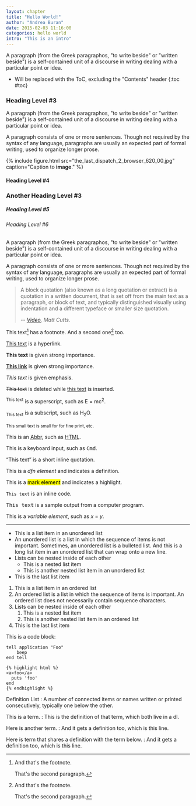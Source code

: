 ```yaml
---
layout: chapter
title: "Hello World!"
author: "Andrea Buran"
date: 2015-02-03 11:16:00
categories: hello world
intro: "This is an intro"
---
```


A paragraph (from the Greek paragraphos, "to write beside" or "written beside") is a self-contained unit of a discourse in writing dealing with a particular point or idea.

+ Will be replaced with the ToC, excluding the "Contents" header
{:toc #toc}

### Heading Level #3

A paragraph (from the Greek paragraphos, "to write beside" or "written beside") is a self-contained unit of a discourse in writing dealing with a particular point or idea.

A paragraph consists of one or more sentences. Though not required by the syntax of any language, paragraphs are usually an expected part of formal writing, used to organize longer prose.

{% include figure.html src="the_last_dispatch_2_browser_620_00.jpg" caption="Caption to **image**." %}

#### Heading Level #4

### Another Heading Level #3

##### Heading Level #5

###### Heading Level #6

A paragraph (from the Greek paragraphos, "to write beside" or "written beside") is a self-contained unit of a discourse in writing dealing with a particular point or idea.

A paragraph consists of one or more sentences. Though not required by the syntax of any language, paragraphs are usually an expected part of formal writing, used to organize longer prose.

> A block quotation (also known as a long quotation or extract) is a quotation in a written document, that is set off from the main text as a paragraph, or block of text, and typically distinguished visually using indentation and a different typeface or smaller size quotation.
>
> -- <cite>[Video](http://www.youtube.com/watch?v=6r7E-69MIOU "Matt Cutts on YouTube"), Matt Cutts.</cite>

This text[^footnote] has a footnote. And a second one[^footnote-nd] too.

[This text](http://www.andreaburan.com/ "Andrea Buran's Sitefolio") is a hyperlink.

**This text** is given strong importance.

**[This link](http://www.andreaburan.com/ "Andrea Buran's Sitefolio")** is given strong importance.

*This text* is given emphasis.

<del>This text</del> is deleted while <ins>this text</ins> is inserted.

<sup>This text</sup> is a superscript, such as E = mc<sup>2</sup>.

<sub>This text</sub> is a subscript, such as H<sub>2</sub>O.

<small>This small text is small for for fine print, etc</small>.

This is an <abbr title="Abbreviation">Abbr</abbr>, such as <abbr title="HyperText Markup Language">HTML</abbr>.

This is a keyboard input, such as <kbd>Cmd</kbd>.

<q cite="https://developer.mozilla.org/en-US/docs/HTML/Element/q">This text</q> is a short inline quotation.

This is a <dfn>dfn element</dfn> and indicates a definition.

This is a <mark>mark element</mark> and indicates a highlight.

`This text` is an inline code.

<samp>This text</samp> is a sample output from a computer program.

This is a <var>variable element</var>, such as <var>x</var> = <var>y</var>.

***

+ This is a list item in an unordered list
+ An unordered list is a list in which the sequence of items is not important. Sometimes, an unordered list is a bulleted list. And this is a long list item in an unordered list that can wrap onto a new line.
+ Lists can be nested inside of each other
    + This is a nested list item
    + This is another nested list item in an unordered list
+ This is the last list item

1. This is a list item in an ordered list
1. An ordered list is a list in which the sequence of items is important. An ordered list does not necessarily contain sequence characters.
1. Lists can be nested inside of each other
    1. This is a nested list item
    1. This is another nested list item in an ordered list
1. This is the last list item

This is a code block:

    tell application "Foo"
        beep
    end tell

    {% highlight html %}
    <a>foo</a>
      puts 'foo'
    end
    {% endhighlight %}


Definition List
: A number of connected items or names written or printed consecutively, typically one below the other.

This is a term.
: This is the definition of that term, which both live in a dl.

Here is another term.
: And it gets a definition too, which is this line.

Here is term that shares a definition with the term below.
: And it gets a definition too, which is this line.

[^footnote]: And that's the footnote.

    That's the second paragraph.

[^footnote-nd]: And that's the footnote.

    That's the second paragraph.